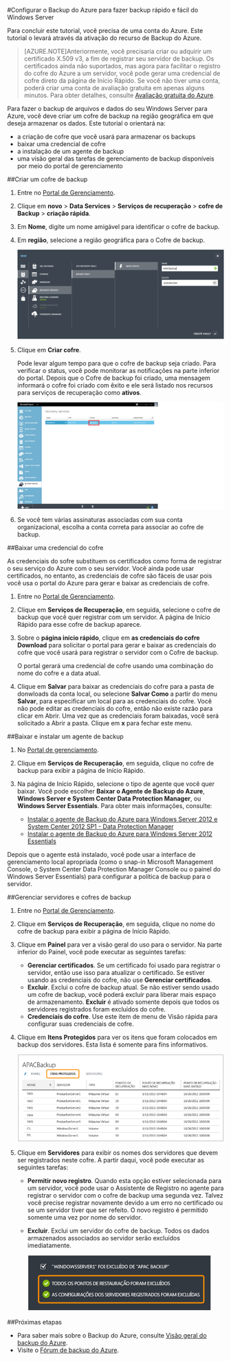 <properties 
	pageTitle="Configurar os Serviços de Backup do Azure para fazer backup rápido e fácil do Windows Server" 
	description="Use este tutorial para aprender a usar o serviço de backup na oferta de nuvem do Microsoft Azure para fazer o backup do Windows Server na nuvem." 
	services="backup" 
	documentationCenter="" 
	authors="markgalioto" 
	manager="jwhit" 
	editor="tysonn"/>

<tags 
	ms.service="backup" 
	ms.workload="storage-backup-recovery" 
	ms.tgt_pltfrm="na" 
	ms.devlang="na" 
	ms.topic="article" 
	ms.date="06/03/2015" 
	ms.author="markgal"/>

#Configurar o Backup do Azure para fazer backup rápido e fácil do Windows Server

Para concluir este tutorial, você precisa de uma conta do Azure. Este tutorial o levará através da ativação do recurso de Backup do Azure.
>[AZURE.NOTE]Anteriormente, você precisaria criar ou adquirir um certificado X.509 v3, a fim de registrar seu servidor de backup. Os certificados ainda não suportados, mas agora para facilitar o registro do cofre do Azure a um servidor, você pode gerar uma credencial de cofre direto da página de Início Rápido. Se você não tiver uma conta, poderá criar uma conta de avaliação gratuita em apenas alguns minutos. Para obter detalhes, consulte [Avaliação gratuita do Azure](https://azure.microsoft.com/pricing/free-trial/).

Para fazer o backup de arquivos e dados do seu Windows Server para Azure, você deve criar um cofre de backup na região geográfica em que deseja armazenar os dados. Este tutorial o orientará na:

- a criação de cofre que você usará para armazenar os backups
- baixar uma credencial de cofre
- a instalação de um agente de backup
- uma visão geral das tarefas de gerenciamento de backup disponíveis por meio do portal de gerenciamento

##Criar um cofre de backup

1. Entre no [Portal de Gerenciamento](https://manage.windowsazure.com).
2. Clique em **novo** > **Data Services** > **Serviços de recuperação** > **cofre de Backup** > **criação rápida**.
3. Em **Nome**, digite um nome amigável para identificar o cofre de backup.
4. Em **região**, selecione a região geográfica para o Cofre de backup.

    ![Novo cofre de backup](./media/backup-configure-vault/RS_newbackupvault.png)

5. Clique em **Criar cofre**.

    Pode levar algum tempo para que o cofre de backup seja criado. Para verificar o status, você pode monitorar as notificações na parte inferior do portal. Depois que o Cofre de backup foi criado, uma mensagem informará o cofre foi criado com êxito e ele será listado nos recursos para serviços de recuperação como **ativos**.

    ![Criação de um cofre de backup](./media/backup-configure-vault/RS_backupvaultcreation.png)

6. Se você tem várias assinaturas associadas com sua conta organizacional, escolha a conta correta para associar ao cofre de backup.

##Baixar uma credencial do cofre

As credenciais do sofre substituem os certificados como forma de registrar o seu serviço do Azure com o seu servidor. Você ainda pode usar certificados, no entanto, as credenciais de cofre são fáceis de usar pois você usa o portal do Azure para gerar e baixar as credenciais de cofre.

1. Entre no [Portal de Gerenciamento](https://manage.windowsazure.com).
2. Clique em **Serviços de Recuperação**, em seguida, selecione o cofre de backup que você quer registrar com um servidor. A página de Início Rápido para esse cofre de backup aparece.
3. Sobre o **página início rápido**, clique em **as credenciais do cofre Download** para solicitar o portal para gerar e baixar as credenciais do cofre que você usará para registrar o servidor com o Cofre de backup.

    O portal gerará uma credencial de cofre usando uma combinação do nome do cofre e a data atual.

4. Clique em **Salvar** para baixar as credenciais do cofre para a pasta de donwloads da conta local, ou selecione **Salvar Como** a partir do menu **Salvar**, para especificar um local para as credenciais do cofre. Você não pode editar as credenciais do cofre, então não existe razão para clicar em Abrir. Uma vez que as credenciais foram baixadas, você será solicitado a Abrir a pasta. Clique em **x** para fechar este menu.

##Baixar e instalar um agente de backup

1. No [Portal de gerenciamento](https://manage.windowsazure.com).
2. Clique em **Serviços de Recuperação**, em seguida, clique no cofre de backup para exibir a página de Início Rápido.
3. Na página de Início Rápido, selecione o tipo de agente que você quer baixar. Você pode escolher **Baixar o Agente de Backup do Azure**, **Windows Server e System Center Data Protection Manager**, ou **Windows Server Essentials**. Para obter mais informações, consulte:

	* [Instalar o agente de Backup do Azure para Windows Server 2012 e System Center 2012 SP1 - Data Protection Manager](http://technet.microsoft.com/library/hh831761.aspx#BKMK_installagent)
	* [Instalar o agente de Backup do Azure para Windows Server 2012 Essentials](http://technet.microsoft.com/library/jj884318.aspx)

Depois que o agente está instalado, você pode usar a interface de gerenciamento local apropriada (como o snap-in Microsoft Management Console, o System Center Data Protection Manager Console ou o painel do Windows Server Essentials) para configurar a política de backup para o servidor.

##Gerenciar servidores e cofres de backup

1. Entre no [Portal de Gerenciamento](https://manage.windowsazure.com).
2. Clique em **Serviços de Recuperação**, em seguida, clique no nome do cofre de backup para exibir a página de Início Rápido.
3. Clique em **Painel** para ver a visão geral do uso para o servidor. Na parte inferior do Painel, você pode executar as seguintes tarefas:

    - **Gerenciar certificados**. Se um certificado foi usado para registrar o servidor, então use isso para atualizar o certificado. Se estiver usando as credenciais do cofre, não use **Gerenciar certificados**.
    - **Excluir**. Exclui o cofre de backup atual. Se não estiver sendo usado um cofre de backup, você poderá excluir para liberar mais espaço de armazenamento. **Excluir** é ativado somente depois que todos os servidores registrados foram excluídos do cofre.
    - **Credenciais do cofre**. Use este item de menu de Visão rápida para configurar suas credenciais de cofre.

4. Clique em **Itens Protegidos** para ver os itens que foram colocados em backup dos servidores. Esta lista é somente para fins informativos.

    ![Itens protegidos](./media/backup-configure-vault/RS_protecteditems.png)

5. Clique em **Servidores** para exibir os nomes dos servidores que devem ser registrados neste cofre. A partir daqui, você pode executar as seguintes tarefas:

    - **Permitir novo registro**. Quando esta opção estiver selecionada para um servidor, você pode usar o Assistente de Registro no agente para registrar o servidor com o cofre de backup uma segunda vez. Talvez você precise registrar novamente devido a um erro no certificado ou se um servidor tiver que ser refeito. O novo registro é permitido somente uma vez por nome do servidor.
    - **Excluir**. Exclui um servidor do cofre de backup. Todos os dados armazenados associados ao servidor serão excluídos imediatamente.

        ![Servidor excluído](./media/backup-configure-vault/RS_deletedserver.png)

##Próximas etapas

- Para saber mais sobre o Backup do Azure, consulte [Visão geral do backup do Azure](http://go.microsoft.com/fwlink/p/?LinkId=222425). 
- Visite o [Fórum de backup do Azure](http://go.microsoft.com/fwlink/p/?LinkId=290933).

<!---HONumber=GIT-SubDir--> 
